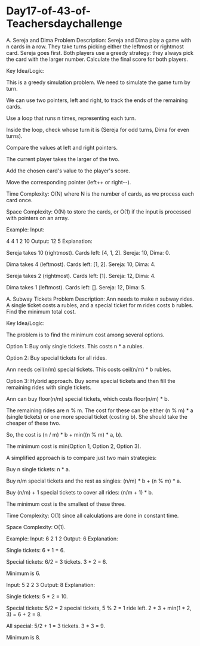 # Day17-of-43-of-Teachersdaychallenge

A. Sereja and Dima
Problem Description: Sereja and Dima play a game with n cards in a row. They take turns picking either the leftmost or rightmost card. Sereja goes first. Both players use a greedy strategy: they always pick the card with the larger number. Calculate the final score for both players.

Key Idea/Logic:

This is a greedy simulation problem. We need to simulate the game turn by turn.

We can use two pointers, left and right, to track the ends of the remaining cards.

Use a loop that runs n times, representing each turn.

Inside the loop, check whose turn it is (Sereja for odd turns, Dima for even turns).

Compare the values at left and right pointers.

The current player takes the larger of the two.

Add the chosen card's value to the player's score.

Move the corresponding pointer (left++ or right--).

Time Complexity: O(N) where N is the number of cards, as we process each card once.

Space Complexity: O(N) to store the cards, or O(1) if the input is processed with pointers on an array.

Example:
Input:

4
4 1 2 10
Output: 12 5
Explanation:

Sereja takes 10 (rightmost). Cards left: [4, 1, 2]. Sereja: 10, Dima: 0.

Dima takes 4 (leftmost). Cards left: [1, 2]. Sereja: 10, Dima: 4.

Sereja takes 2 (rightmost). Cards left: [1]. Sereja: 12, Dima: 4.

Dima takes 1 (leftmost). Cards left: []. Sereja: 12, Dima: 5.

A. Subway Tickets
Problem Description: Ann needs to make n subway rides. A single ticket costs a rubles, and a special ticket for m rides costs b rubles. Find the minimum total cost.

Key Idea/Logic:

The problem is to find the minimum cost among several options.

Option 1: Buy only single tickets. This costs n * a rubles.

Option 2: Buy special tickets for all rides.

Ann needs ceil(n/m) special tickets. This costs ceil(n/m) * b rubles.

Option 3: Hybrid approach. Buy some special tickets and then fill the remaining rides with single tickets.

Ann can buy floor(n/m) special tickets, which costs floor(n/m) * b.

The remaining rides are n % m. The cost for these can be either (n % m) * a (single tickets) or one more special ticket (costing b). She should take the cheaper of these two.

So, the cost is (n / m) * b + min((n % m) * a, b).

The minimum cost is min(Option 1, Option 2, Option 3).

A simplified approach is to compare just two main strategies:

Buy n single tickets: n * a.

Buy n/m special tickets and the rest as singles: (n/m) * b + (n % m) * a.

Buy (n/m) + 1 special tickets to cover all rides: (n/m + 1) * b.

The minimum cost is the smallest of these three.

Time Complexity: O(1) since all calculations are done in constant time.

Space Complexity: O(1).

Example:
Input: 6 2 1 2
Output: 6
Explanation:

Single tickets: 6 * 1 = 6.

Special tickets: 6/2 = 3 tickets. 3 * 2 = 6.

Minimum is 6.

Input: 5 2 2 3
Output: 8
Explanation:

Single tickets: 5 * 2 = 10.

Special tickets: 5/2 = 2 special tickets, 5 % 2 = 1 ride left. 2 * 3 + min(1 * 2, 3) = 6 + 2 = 8.

All special: 5/2 + 1 = 3 tickets. 3 * 3 = 9.

Minimum is 8.



